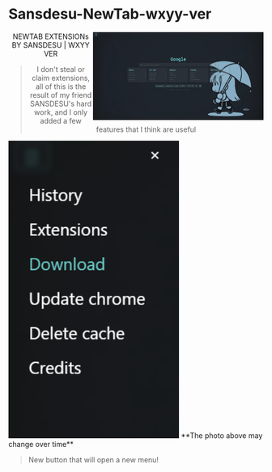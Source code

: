 # Sansdesu-NewTab-wxyy-ver

<img src="./png/preview.png" width="337" align=right />
<div align=center>

NEWTAB EXTENSIONs BY SANSDESU | WXYY VER

> I don't steal or claim extensions, all of this is the result of my friend SANSDESU's hard work, and I only added a few features that I think are useful
</div>

<div style="align=left">
<img src="./png/mymod.png" width="337"/>
**The photo above may change over time**
</div>

> New button that will open a new menu!
